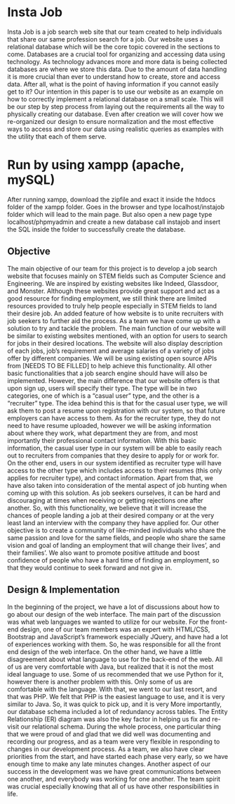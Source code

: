 # Insta Job
Insta Job is a job search web site that our team created to help individuals that share our same profession search for a job. Our website uses a relational database which will be the core topic covered in the sections to come. Databases are a crucial tool for organizing and accessing data using technology. As technology advances more and more data is being collected databases are where we store this data. Due to the amount of data handling it is more crucial than ever to understand how to create, store and access data. After all, what is the point of having information if you cannot easily get to it?
Our intention in this paper is to use our website as an example on how to correctly implement a relational database on a small scale. This will be our step by step process from laying out the requirements all the way to physically creating our database. Even after creation we will cover how we re-organized our design to ensure normalization and the most effective ways to access and store our data using realistic queries as examples with the utility that each of them serve.  

# Run by using xampp (apache, mySQL)
After running xampp, download the zipfile and exact it inside the htdocs folder of the xampp folder. Goes in the browser and type localhost/instajob folder which will lead to the main page. But also open a new page type localhost/phpmyadmin and create a new database call instajob and insert the SQL inside the folder to successfully create the database.
 
## Objective 
The main objective of our team for this project is to develop a job search website that focuses mainly on STEM fields such as Computer Science and Engineering. We are inspired by existing websites like Indeed, Glassdoor, and Monster. Although these websites provide great support and act as a good resource for finding employment, we still think there are limited resources provided to truly help people especially in STEM fields to land their desire job. An added feature of how website is to unite recruiters with job seekers to further aid the process.
As a team we have come up with a solution to try and tackle the problem. The main function of our website will be similar to existing websites mentioned, with an option for users to search for jobs in their desired locations. The website will also display description of each jobs, job’s requirement and average salaries of a variety of jobs offer by different companies. We will be using existing open source APIs from [NEEDS TO BE FILLED] to help achieve this functionality. All other basic functionalities that a job search engine should have will also be implemented. However, the main difference that our website offers is that upon sign up, users will specify their type. The type will be in two categories, one of which is a “casual user” type, and the other is a “recruiter” type. The idea behind this is that for the casual user type, we will ask them to post a resume upon registration with our system, so that future employers can have access to them. As for the recruiter type, they do not need to have resume uploaded, however we will be asking information about where they work, what department they are from, and most importantly their professional contact information. With this basic information, the casual user type in our system will be able to easily reach out to recruiters from companies that they desire to apply for or work for. On the other end, users in our system identified as recruiter type will have access to the other type which includes access to their resumes (this only applies for recruiter type), and contact information. Apart from that, we have also taken into consideration of the mental aspect of job hunting when coming up with this solution. As job seekers ourselves, it can be hard and discouraging at times when receiving or getting rejections one after another. So, with this functionality, we believe that it will increase the chances of people landing a job at their desired company or at the very least land an interview with the company they have applied for.
Our other objective is to create a community of like-minded individuals who share the same passion and love for the same fields, and people who share the same vision and goal of landing an employment that will change their lives’, and their families’. We also want to promote positive attitude and boost confidence of people who have a hard time of finding an employment, so that they would continue to seek forward and not give in.

## Design & Implementation
In the beginning of the project, we have a lot of discussions about how to go about our design of the web interface. The main part of the discussion was what web languages we wanted to utilize for our website. For the front-end design, one of our team members was an expert with HTML/CSS, Bootstrap and JavaScript’s framework especially JQuery, and have had a lot of experiences working with them. So, he was responsible for all the front end design of the web interface. On the other hand, we have a little disagreement about what language to use for the back-end of the web. All of us are very comfortable with Java, but realized that it is not the most ideal language to use. Some of us recommended that we use Python for it, however there is another problem with this. Only some of us are comfortable with the language. With that, we went to our last resort, and that was PHP. We felt that PHP is the easiest language to use, and it is very similar to Java. So, it was quick to pick up, and it is very 
More importantly, our database schema included a lot of redundancy across tables. The Entity Relationship (ER) diagram was also the key factor in helping us fix and re-visit our relational schema.
During the whole process, one particular thing that we were proud of and glad that we did well was documenting and recording our progress, and as a team were very flexible in responding to changes in our development process. As a team, we also have clear priorities from the start, and have started each phase very early, so we have enough time to make any late minutes changes. Another aspect of our success in the development was we have great communications between one another, and everybody was working for one another. The team spirit was crucial especially knowing that all of us have other responsibilities in life.  


